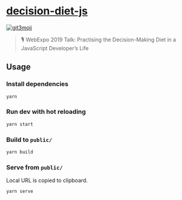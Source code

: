 # [decision-diet-js](https://decision-diet-js.now.sh/)

[![git3moji](https://img.shields.io/badge/git3moji-%E2%9A%A1%EF%B8%8F%F0%9F%90%9B%F0%9F%93%BA%F0%9F%91%AE%F0%9F%94%A4-fffad8.svg?style=flat-square)](https://robinpokorny.github.io/git3moji/)


> 🎙 WebExpo 2019 Talk: Practising the Decision-Making Diet in a JavaScript Developer’s Life


## Usage

### Install dependencies

```bash
yarn
```

### Run dev with hot reloading

```bash
yarn start
```

### Build to `public/`

```bash
yarn build
```

### Serve from `public/`

Local URL is copied to clipboard.

```bash
yarn serve
```
